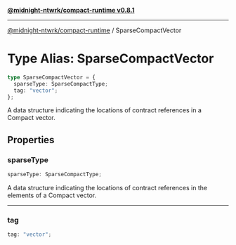 [**@midnight-ntwrk/compact-runtime v0.8.1**](../README.md)

***

[@midnight-ntwrk/compact-runtime](../globals.md) / SparseCompactVector

# Type Alias: SparseCompactVector

```ts
type SparseCompactVector = {
  sparseType: SparseCompactType;
  tag: "vector";
};
```

A data structure indicating the locations of contract references in a Compact vector.

## Properties

### sparseType

```ts
sparseType: SparseCompactType;
```

A data structure indicating the locations of contract references in the elements of a Compact vector.

***

### tag

```ts
tag: "vector";
```
